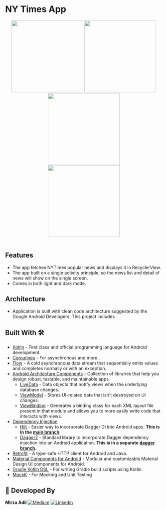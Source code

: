 # NY Times App


<div align="center">
  <img src="https://github.com/wajahatkarim3/Imagine/blob/main/screenshots/day_details.png" width="230px" />  <img src="https://github.com/wajahatkarim3/Imagine/blob/main/screenshots/day_news.png" width="230px" />  <img src="https://github.com/wajahatkarim3/Imagine/blob/main/screenshots/night_detail_news.png" width="230px" /><br>
  <img src="https://github.com/wajahatkarim3/Imagine/blob/main/screenshots/night_mode_news.png" width="230px" /> 
</div>

<br/>

## Features
* The app fetches NYTimes popular news and displays it in RecyclerView.
* The app built on a single activity principle, so the news list and detail of news will show on the single screen.
* Comes in both light and dark mode.

## Architecture
* Application is built with clean code architecture suggested by the Google Android Developers. This project includes

## Built With 🛠
- [Kotlin](https://kotlinlang.org/) - First class and official programming language for Android development.
- [Coroutines](https://kotlinlang.org/docs/reference/coroutines-overview.html) - For asynchronous and more..
- [Flow](https://kotlin.github.io/kotlinx.coroutines/kotlinx-coroutines-core/kotlinx.coroutines.flow/-flow/) - A cold asynchronous data stream that sequentially emits values and completes normally or with an exception.
- [Android Architecture Components](https://developer.android.com/topic/libraries/architecture) - Collection of libraries that help you design robust, testable, and maintainable apps.
  - [LiveData](https://developer.android.com/topic/libraries/architecture/livedata) - Data objects that notify views when the underlying database changes.
  - [ViewModel](https://developer.android.com/topic/libraries/architecture/viewmodel) - Stores UI-related data that isn't destroyed on UI changes.
  - [ViewBinding](https://developer.android.com/topic/libraries/view-binding) - Generates a binding class for each XML layout file present in that module and allows you to more easily write code that interacts with views.
- [Dependency Injection](https://developer.android.com/training/dependency-injection)
  - [Hilt](https://dagger.dev/hilt) - Easier way to incorporate Dagger DI into Android apps. **This is in the [main branch](https://github.com/wajahatkarim3/Imagine)**.
  - [Dagger2](https://dagger.dev/) - Standard library to incorporate Dagger dependency injection into an Android application. **This is in a separate [dagger branch](https://github.com/wajahatkarim3/Imagine/tree/dagger-branch).**
- [Retrofit](https://square.github.io/retrofit/) - A type-safe HTTP client for Android and Java.
- [Material Components for Android](https://github.com/material-components/material-components-android) - Modular and customizable Material Design UI components for Android.
- [Gradle Kotlin DSL](https://docs.gradle.org/current/userguide/kotlin_dsl.html) - For writing Gradle build scripts using Kotlin.
- [MockK](https://mockk.io) - For Mocking and Unit Testing

## 👨 Developed By
**Mirza Adil**
[![Medium](https://img.shields.io/badge/-medium-grey?logo=medium)](https://medium.com/@mirzaadil)
[![Linkedin](https://img.shields.io/badge/-linkedin-grey?logo=linkedin)](https://www.linkedin.com/in/mirzaadil/)
